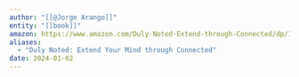 ```yaml
---
author: "[[@Jorge Arango]]"
entity: "[[book]]"
amazon: https://www.amazon.com/Duly-Noted-Extend-through-Connected/dp/1959029045/
aliases:
  - "Duly Noted: Extend Your Mind through Connected"
date: 2024-01-02
---
```

